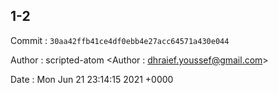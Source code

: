 ## 1-2 

 Commit : `30aa42ffb41ce4df0ebb4e27acc64571a430e044`

 Author : scripted-atom <Author : dhraief.youssef@gmail.com> 

 Date 	: Mon Jun 21 23:14:15 2021 +0000 

